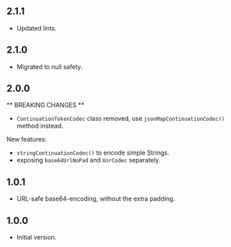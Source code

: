 ## 2.1.1

- Updated lints.

## 2.1.0

- Migrated to null safety.

## 2.0.0

** BREAKING CHANGES **

- `ContinuationTokenCodec` class removed, use `jsonMapContinuationCodec()`
  method instead.

New features:

- `stringContinuationCodec()` to encode simple Strings.
- exposing `base64UrlNoPad` and `XorCodec` separately.

## 1.0.1

- URL-safe base64-encoding, without the extra padding.

## 1.0.0

- Initial version.
